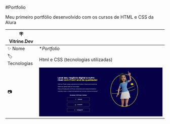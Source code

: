 #Portfolio

Meu primeiro portfólio desenvolvido com os cursos de HTML e CSS da Alura

| :placard: Vitrine.Dev |     |
| -------------  | --- |
| :sparkles: Nome        | **Portfolio*
| :label: Tecnologias | Html e CSS (tecnologias utilizadas)
| :camera: | <img src="https://raw.githubusercontent.com/Thaliaraujo/portfolio/main/apresentacao.png#vitrinedev" alt="vitrine.dev thumb" width="100%"/>


